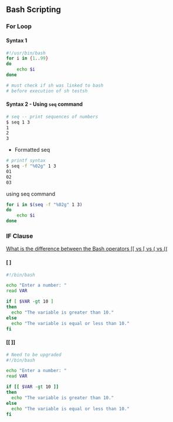 ## Bash Scripting

### For Loop
#### Syntax 1
```bash
#!/usr/bin/bash
for i in {1..99}
do
    echo $i
done

# must check if sh was linked to bash
# before execution of sh testsh
```

#### Syntax 2 - Using `seq` command

```bash
# seq -- print sequences of numbers
$ seq 1 3
1
2
3
```

- Formatted seq

```bash
# printf syntax
$ seq -f "%02g" 1 3
01
02
03
```

using seq command

```bash
for i in $(seq -f "%02g" 1 3)
do
    echo $i
done
```

### IF Clause

[What is the difference between the Bash operators \[\[ vs \[ vs \( vs \(\(](https://unix.stackexchange.com/questions/306111/what-is-the-difference-between-the-bash-operators-vs-vs-vs)

#### [ ]
```bash
#!/bin/bash

echo "Enter a number: "
read VAR

if [ $VAR -gt 10 ]
then
  echo "The variable is greater than 10."
else
  echo "The variable is equal or less than 10."
fi
```

#### [[ ]]
```bash
# Need to be upgraded
#!/bin/bash

echo "Enter a number: "
read VAR

if [[ $VAR -gt 10 ]]
then
  echo "The variable is greater than 10."
else
  echo "The variable is equal or less than 10."
fi
```

